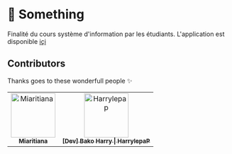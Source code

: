 # 🥰 Something

Finalité du cours système d'information par les étudiants. L'application est disponible  [içi](https://somemain.herokuapp.com/)

## Contributors

Thanks goes to these wonderfull people ✨
<!-- readme: collaborators,contributors -start -->
<table>
<tr>
    <td align="center">
        <a href="https://github.com/Miaritiana">
            <img src="https://avatars.githubusercontent.com/u/97837302?v=4" width="100;" alt="Miaritiana"/>
            <br />
            <sub><b>Miaritiana</b></sub>
        </a>
    </td>
    <td align="center">
        <a href="https://github.com/Harrylepap">
            <img src="https://avatars.githubusercontent.com/u/17026924?v=4" width="100;" alt="Harrylepap"/>
            <br />
            <sub><b>[Dev] Bako Harry | HarrylepaP</b></sub>
        </a>
    </td></tr>
</table>
<!-- readme: collaborators,contributors -end -->
